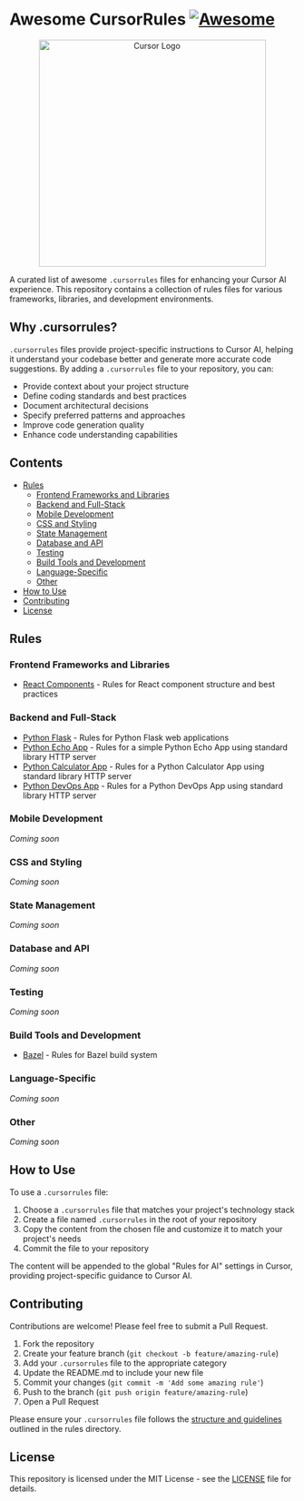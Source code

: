 # Awesome CursorRules [![Awesome](https://awesome.re/badge.svg)](https://awesome.re)

<p align="center">
  <img src="https://raw.githubusercontent.com/getcursor/cursor/main/assets/cursor-logo-full.png" alt="Cursor Logo" width="400"/>
</p>

A curated list of awesome `.cursorrules` files for enhancing your Cursor AI experience. This repository contains a collection of rules files for various frameworks, libraries, and development environments.

## Why .cursorrules?

`.cursorrules` files provide project-specific instructions to Cursor AI, helping it understand your codebase better and generate more accurate code suggestions. By adding a `.cursorrules` file to your repository, you can:

- Provide context about your project structure
- Define coding standards and best practices
- Document architectural decisions
- Specify preferred patterns and approaches
- Improve code generation quality
- Enhance code understanding capabilities

## Contents

- [Rules](#rules)
  - [Frontend Frameworks and Libraries](#frontend-frameworks-and-libraries)
  - [Backend and Full-Stack](#backend-and-full-stack)
  - [Mobile Development](#mobile-development)
  - [CSS and Styling](#css-and-styling)
  - [State Management](#state-management)
  - [Database and API](#database-and-api)
  - [Testing](#testing)
  - [Build Tools and Development](#build-tools-and-development)
  - [Language-Specific](#language-specific)
  - [Other](#other)
- [How to Use](#how-to-use)
- [Contributing](#contributing)
- [License](#license)

## Rules

### Frontend Frameworks and Libraries

- [React Components](rules/react-component-cursorrules.md) - Rules for React component structure and best practices

### Backend and Full-Stack

- [Python Flask](rules/python-flask-cursorrules.md) - Rules for Python Flask web applications
- [Python Echo App](rules/python-echo-app-cursorrules.md) - Rules for a simple Python Echo App using standard library HTTP server
- [Python Calculator App](rules/python-calculator-app-cursorrules.md) - Rules for a Python Calculator App using standard library HTTP server
- [Python DevOps App](rules/python-devops-app-cursorrules.md) - Rules for a Python DevOps App using standard library HTTP server

### Mobile Development

*Coming soon*

### CSS and Styling

*Coming soon*

### State Management

*Coming soon*

### Database and API

*Coming soon*

### Testing

*Coming soon*

### Build Tools and Development

- [Bazel](rules/bazel-cursorrules.md) - Rules for Bazel build system

### Language-Specific

*Coming soon*

### Other

*Coming soon*

## How to Use

To use a `.cursorrules` file:

1. Choose a `.cursorrules` file that matches your project's technology stack
2. Create a file named `.cursorrules` in the root of your repository
3. Copy the content from the chosen file and customize it to match your project's needs
4. Commit the file to your repository

The content will be appended to the global "Rules for AI" settings in Cursor, providing project-specific guidance to Cursor AI.

## Contributing

Contributions are welcome! Please feel free to submit a Pull Request.

1. Fork the repository
2. Create your feature branch (`git checkout -b feature/amazing-rule`)
3. Add your `.cursorrules` file to the appropriate category
4. Update the README.md to include your new file
5. Commit your changes (`git commit -m 'Add some amazing rule'`)
6. Push to the branch (`git push origin feature/amazing-rule`)
7. Open a Pull Request

Please ensure your `.cursorrules` file follows the [structure and guidelines](rules/README.md) outlined in the rules directory.

## License

This repository is licensed under the MIT License - see the [LICENSE](LICENSE) file for details.
